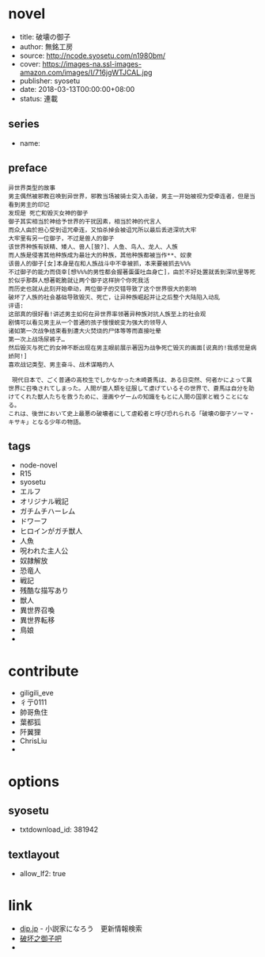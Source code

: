 # novel

- title: 破壊の御子
- author: 無銘工房
- source: http://ncode.syosetu.com/n1980bm/
- cover: https://images-na.ssl-images-amazon.com/images/I/716jgWTJCAL.jpg
- publisher: syosetu
- date: 2018-03-13T00:00:00+08:00
- status: 連載

## series

- name:

## preface


```
异世界类型的故事
男主偶然被邪教召唤到异世界，邪教当场被骑士突入击破，男主一开始被视为受牵连者，但是当看到男主的印记
发现是 死亡和毁灭女神的御子
御子其实相当於神给予世界的干扰因素，相当於神的代言人
而众人由於担心受到诅咒牵连，又怕杀掉会被诅咒所以最后丢进深坑大牢
大牢里有另一位御子，不过是兽人的御子
该世界种族有妖精、矮人、兽人[狼?]、人鱼、鸟人、龙人、人族
而人族是侵害其他种族成为最壮大的种族，其他种族都被当作**、奴隶
该兽人的御子[女]本身是在和人族战斗中不幸被抓，本来要被抓去%%%
不过御子的能力而侥幸[想%%%的男性都会握著蛋蛋吐血身亡]，由於不好处置就丢到深坑里等死
於似乎那群人想著乾脆就让两个御子这样拚个你死我活
而历史也就从此刻开始牵动，两位御子的交错导致了这个世界很大的影响
破坏了人族的社会基础导致毁灭、死亡，让异种族崛起并让之后整个大陆陷入动乱
评语:
这部真的很好看!讲述男主如何在异世界率领著异种族对抗人族至上的社会观
剧情可以看见男主从一个普通的孩子慢慢蜕变为强大的领导人
诸如第一次战争结束看到遭大火焚烧的尸体等等而直接吐晕
第一次上战场尿裤子…
然后毁灭与死亡的女神不断出现在男主眼前展示著因为战争死亡毁灭的画面[说真的!我感觉是病娇阿!]
喜欢战记类型、男主奋斗、战术谋略的人

 現代日本で、ごく普通の高校生でしかなかった木崎蒼馬は、ある日突然、何者かによって異世界に召喚されてしまった。人間が亜人類を征服して虐げているその世界で、蒼馬は自分を助けてくれた獣人たちを救うために、漫画やゲームの知識をもとに人間の国家と戦うことになる。
これは、後世において史上最悪の破壊者にして虐殺者と呼び恐れられる「破壊の御子ソーマ・キサキ」となる少年の物語。
```

## tags

- node-novel
- R15
- syosetu
- エルフ
- オリジナル戦記
- ガチムチハーレム
- ドワーフ
- ヒロインがガチ獣人
- 人魚
- 呪われた主人公
- 奴隷解放
- 恐竜人
- 戦記
- 残酷な描写あり
- 獣人
- 異世界召喚
- 異世界転移
- 鳥娘
- 

# contribute

- giligili_eve
- 彳亍0111
- 帥哥魚住
- 葉都狐
- 阡翼狸
- ChrisLiu
- 

# options

## syosetu

- txtdownload_id: 381942

## textlayout

- allow_lf2: true

# link

- [dip.jp](https://narou.dip.jp/search.php?text=n1980bm&novel=all&genre=all&new_genre=all&length=0&down=0&up=100) - 小説家になろう　更新情報検索
- [破坏之御子吧](https://tieba.baidu.com/f?kw=%E7%A0%B4%E5%9D%8F%E4%B9%8B%E5%BE%A1%E5%AD%90&ie=utf-8 "")
- 


